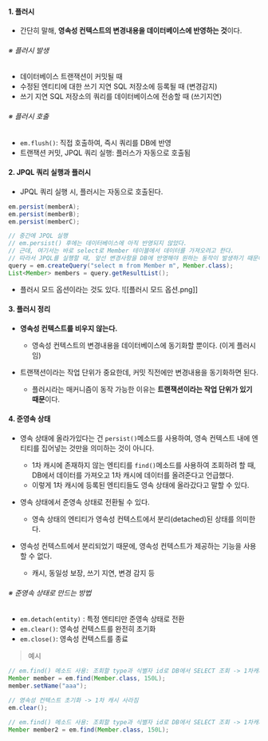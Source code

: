 
#### 1. 플러시

- 간단히 말해, **영속성 컨텍스트의 변경내용을 데이터베이스에 반영하는 것**이다.

###### ※ 플러시 발생
- 데이터베이스 트랜잭션이 커밋될 때
- 수정된 엔티티에 대한 쓰기 지연 SQL 저장소에 등록될 때 (변경감지)
- 쓰기 지연 SQL 저장소의 쿼리를 데이터베이스에 전송할 때 (쓰기지연)

###### ※ 플러시 호출
- `em.flush()`: 직접 호출하여, 즉시 쿼리를 DB에 반영
- 트랜잭션 커밋, JPQL 쿼리 실행: 플러스가 자동으로 호출됨


#### 2. JPQL 쿼리 실행과 플러시

- JPQL 쿼리 실행 시, 플러시는 자동으로 호출된다.
```java
em.persist(memberA);
em.persist(memberB);
em.persist(memberC);

// 중간에 JPQL 실행
// em.persist() 후에는 데이터베이스에 아직 반영되지 않았다.
// 근데, 여기서는 바로 select로 Member 테이블에서 데이터를 가져오려고 한다.
// 따라서 JPQL를 실행할 때, 앞선 변경사항을 DB에 반영해야 원하는 동작이 발생하기 때문에, 자동으로 DB에 변경사항을 반영하도록 플러시를 호출한다.
query = em.createQuery("select m from Member m", Member.class);
List<Member> members = query.getResultList();
```

- 플러시 모드 옵션이라는 것도 있다.
![[플러시 모드 옵션.png]]

#### 3. 플러시 정리

- **영속성 컨텍스트를 비우지 않는다.**
	- 영속성 컨텍스트의 변경내용을 데이터베이스에 동기화할 뿐이다. (이게 플러시임)

- 트랜잭션이라는 작업 단위가 중요한데, 커밋 직전에만 변경내용을 동기화하면 된다.
	- 플러시라는 매커니즘이 동작 가능한 이유는 **트랜잭션이라는 작업 단위가 있기 때문**이다.


#### 4. 준영속 상태

- 영속 상태에 올라가있다는 건 `persist()`메소드를 사용하여, 영속 컨텍스트 내에 엔티티를 집어넣는 것만을 의미하는 것이 아니다.
	- 1차 캐시에 존재하지 않는 엔티티를 `find()`메소드를 사용하여 조회하려 할 때, DB에서 데이터를 가져오고 1차 캐시에 데이터를 올려준다고 언급했다.
	- 이렇게 1차 캐시에 등록된 엔티티들도 영속 상태에 올라갔다고 말할 수 있다.

- 영속 상태에서 준영속 상태로 전환될 수 있다.
	- 영속 상태의 엔티티가 영속성 컨텍스트에서 분리(detached)된 상태를 의미한다.

- 영속성 컨텍스트에서 분리되었기 때문에, 영속성 컨텍스트가 제공하는 기능을 사용할 수 없다.
	- 캐시, 동일성 보장, 쓰기 지연, 변경 감지 등

###### ※ 준영속 상태로 만드는 방법
- `em.detach(entity)` : 특정 엔티티만 준영속 상태로 전환
- `em.clear()`: 영속성 컨텍스트를 완전히 초기화
- `em.close()`: 영속성 컨텍스트를 종료

> 예시
```java
// em.find() 메소드 사용: 조회할 type과 식별자 id로 DB에서 SELECT 조회 -> 1차캐시 저장 후, 반환 
Member member = em.find(Member.class, 150L);
member.setName("aaa");

// 영속성 컨텍스트 초기화 -> 1차 캐시 사라짐
em.clear();

// em.find() 메소드 사용: 조회할 type과 식별자 id로 DB에서 SELECT 조회 -> 1차캐시 저장 후, 반환 
Member member2 = em.find(Member.class, 150L);

```